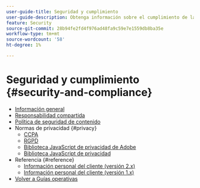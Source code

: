 ```yaml
---
user-guide-title: Seguridad y cumplimiento
user-guide-description: Obtenga información sobre el cumplimiento de la normativa y las responsabilidades del comerciante para mantener un proyecto de Adobe Commerce seguro.
feature: Security
source-git-commit: 28b94fe2fd4f976ad48fa9c59e7e1559db8ba35e
workflow-type: tm+mt
source-wordcount: '58'
ht-degree: 1%

---
```



# Seguridad y cumplimiento {#security-and-compliance}

- [Información general](overview.md)
- [Responsabilidad compartida](shared-responsibility.md)
- [Política de seguridad de contenido](content-security-policy.md)
- Normas de privacidad {#privacy}
   - [CCPA](privacy/ccpa.md)
   - [RGPD](privacy/gdpr.md)
   - [Biblioteca JavaScript de privacidad de Adobe](privacy/adobe-javascript-library.md)
   - [Biblioteca JavaScript de privacidad](privacy/javascript-library.md)
- Referencia {#reference}
   - [Información personal del cliente (versión 2.x)](privacy/data-m2.md)
   - [Información personal del cliente (versión 1.x)](privacy/data-m1.md)
- [Volver a Guías operativas](https://experienceleague.adobe.com/docs/commerce-operations/operational-guides/home.html)
